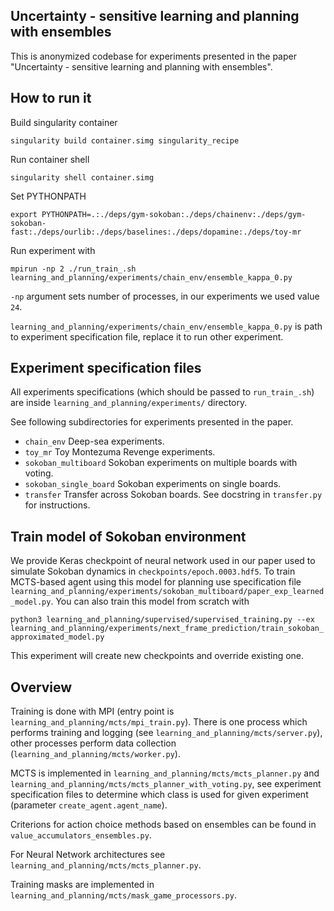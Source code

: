 
## Uncertainty - sensitive learning and planning with ensembles

This is anonymized codebase for experiments presented in the paper "Uncertainty - sensitive learning and planning with ensembles".

## How to run it

Build singularity container

`singularity build container.simg singularity_recipe`

Run container shell

`singularity shell container.simg`

Set PYTHONPATH

`export PYTHONPATH=.:./deps/gym-sokoban:./deps/chainenv:./deps/gym-sokoban-fast:./deps/ourlib:./deps/baselines:./deps/dopamine:./deps/toy-mr`

Run experiment with

`mpirun -np 2 ./run_train_.sh learning_and_planning/experiments/chain_env/ensemble_kappa_0.py`

`-np` argument sets number of processes, in our experiments we used value `24`.

`learning_and_planning/experiments/chain_env/ensemble_kappa_0.py` is path to experiment specification file, replace it to run other experiment.

## Experiment specification files

All experiments specifications (which should be passed to `run_train_.sh`) are 
inside `learning_and_planning/experiments/` directory.

See following subdirectories for experiments presented in the paper.

* `chain_env` Deep-sea experiments.
* `toy_mr` Toy Montezuma Revenge experiments.
* `sokoban_multiboard` Sokoban experiments on multiple boards with voting.
* `sokoban_single_board` Sokoban experiments on single boards.
* `transfer` Transfer across Sokoban boards. See docstring in `transfer.py` 
for instructions.


## Train model of Sokoban environment

We provide Keras checkpoint of neural network used in our paper used to simulate Sokoban dynamics in `checkpoints/epoch.0003.hdf5`. To train MCTS-based agent using this model for planning use specification file `learning_and_planning/experiments/sokoban_multiboard/paper_exp_learned_model.py`. You can also train this model from scratch with

`python3 learning_and_planning/supervised/supervised_training.py --ex learning_and_planning/experiments/next_frame_prediction/train_sokoban_approximated_model.py`

This experiment will create new checkpoints and override existing one.

## Overview

Training is done with MPI (entry point is `learning_and_planning/mcts/mpi_train.py`). 
There is one process which performs training and logging (see `learning_and_planning/mcts/server.py`), other 
processes perform data collection (`learning_and_planning/mcts/worker.py`).


MCTS is implemented in `learning_and_planning/mcts/mcts_planner.py` and 
`learning_and_planning/mcts/mcts_planner_with_voting.py`, see experiment 
specification files to determine which class is used for given experiment (parameter 
`create_agent.agent_name`).

Criterions for action choice methods based on ensembles can be found in `value_accumulators_ensembles.py`.

For Neural Network architectures see `learning_and_planning/mcts/mcts_planner.py`.

Training masks are implemented in `learning_and_planning/mcts/mask_game_processors.py`. 

